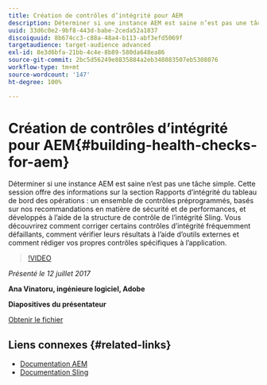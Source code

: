 ```yaml
---
title: Création de contrôles d’intégrité pour AEM
description: Déterminer si une instance AEM est saine n’est pas une tâche simple. Cette session communiquera des informations sur la section Rapports d’intégrité du tableau de bord des opérations.
uuid: 33d6c0e2-9bf8-443d-babe-2ceda52a1837
discoiquuid: 8b674cc3-c88a-48a4-b113-abf3efd5069f
targetaudience: target-audience advanced
exl-id: 8e3d6bfa-21bb-4c4e-8b89-580da648ea86
source-git-commit: 2bc5d56249e8835884a2eb348083507eb5308076
workflow-type: tm+mt
source-wordcount: '147'
ht-degree: 100%

---
```


# Création de contrôles d’intégrité pour AEM{#building-health-checks-for-aem}

Déterminer si une instance AEM est saine n’est pas une tâche simple. Cette session offre des informations sur la section Rapports d’intégrité du tableau de bord des opérations : un ensemble de contrôles préprogrammés, basés sur nos recommandations en matière de sécurité et de performances, et développés à l’aide de la structure de contrôle de l’intégrité Sling. Vous découvrirez comment corriger certains contrôles d’intégrité fréquemment défaillants, comment vérifier leurs résultats à l’aide d’outils externes et comment rédiger vos propres contrôles spécifiques à l’application.

>[!VIDEO](https://video.tv.adobe.com/v/19026/?quality=9)

*Présenté le 12 juillet 2017*

**Ana Vinatoru, ingénieure logiciel, Adobe**

**Diapositives du présentateur**

[Obtenir le fichier](assets/aem-gems-health-checks-for-aem.pdf)

## Liens connexes {#related-links}

* [Documentation AEM](https://docs.adobe.com/docs/en/aem/6-3/administer/operations/operations-dashboard.html#Health%20Reports)
* [Documentation Sling](https://sling.apache.org/documentation/bundles/sling-health-check-tool.html)